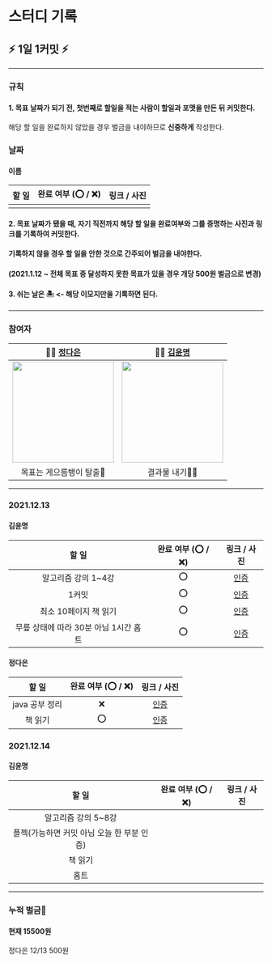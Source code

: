 # 스터디 기록

## :zap: 1일 1커밋 :zap:


---

### 규칙
#### 1. 목표 날짜가 되기 전, 첫번째로 할일을 적는 사람이 할일과 포맷을 만든 뒤 커밋한다.
 해당 할 일을 완료하지 않았을 경우 벌금을 내야하므로 **신중하게** 작성한다.

### 날짜

#### 이름

| 할 일 | 완료 여부 (⭕ / ❌) | 링크 / 사진 |
|:-----:| ------------------- |:-----------:|
|       |                     |             |


#### 2. 목표 날짜가 됐을 때, 자기 직전까지 해당 할 일을 완료여부와 그를 증명하는 사진과 링크를 기록하여 커밋한다.
#### 기록하지 않을 경우 할 일을 안한 것으로 간주되어 벌금을 내야한다.
#### (2021.1.12 ~ 전체 목표 중 달성하지 못한 목표가 있을 경우 개당 500원 벌금으로 변경)

#### 3. 쉬는 날은 🏝 <- 해당 이모지만을 기록하면 된다.

---

### 참여자

| 👩‍💻 [정다은](https://github.com/jeongdaeun98) | 👩‍💻 [김윤명](https://github.com/yoonmyung)  |
|:-----------------------------------------------:|:---------------------------------------------:|
|  <img src="https://i.imgur.com/G2JU8YL.png" width="200" />  | <img src="https://i.imgur.com/efczYmh.png" width="200" /> |
|                  목표는 게으름뱅이 탈출🌟                  |                 결과물 내기🐱‍🏍                   |



---

### 2021.12.13
#### 김윤명
| 할 일                          | 완료 여부 (⭕ / ❌)| 링크 / 사진   |
|:------------------------------:|:-------------------:|:-------------:|
|알고리즘 강의 1~4강|⭕|[인증](https://user-images.githubusercontent.com/40621689/145880874-4901815e-cc0f-47ff-8649-9ad2e4481eef.JPG)|
|1커밋|⭕|[인증](https://user-images.githubusercontent.com/40621689/145880912-3ce3e1cc-6673-4f6d-ae79-25fd7b237678.JPG)|
|최소 10페이지 책 읽기|⭕|[인증](https://user-images.githubusercontent.com/40621689/145881032-5fc41807-a953-4ccd-beb3-d99904d985a6.png)|
|무릎 상태에 따라 30분 아님 1시간 홈트|⭕|[인증](https://user-images.githubusercontent.com/40621689/145880962-10871e1f-141c-429c-89ba-b3a45a3012e1.JPG)|

#### 정다은
| 할 일                          | 완료 여부 (⭕ / ❌)| 링크 / 사진   |
|:------------------------------:|:-------------------:|:-------------:|
|java 공부 정리|❌|[인증]()|
|책 읽기|⭕|[인증](https://user-images.githubusercontent.com/25525648/145909071-8a011105-fa9e-4eed-8c10-1b3acf5d181a.png)|



### 2021.12.14
#### 김윤명
| 할 일                          | 완료 여부 (⭕ / ❌)| 링크 / 사진   |
|:------------------------------:|:-------------------:|:-------------:|
|알고리즘 강의 5~8강|||
|플젝(가능하면 커밋 아님 오늘 한 부분 인증)|||
|책 읽기|||
|홈트|||


---


### 누적 벌금:money_with_wings: 

#### 현재 15500원
정다은 12/13 500원
